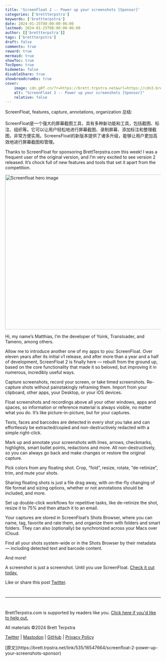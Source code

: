 ```yaml
---
title: 'ScreenFloat 2 -- Power up your screenshots [Sponsor]'
categories: ['brettterpstra']
keywords: ['brettterpstra']
date: 2024-01-25T08:00:00-06:00
lastmod: 2024-01-25T08:00:00-06:00
author: [['brettterpstra']]
tags: ['brettterpstra']
draft: false 
comments: true
reward: true 
mermaid: true 
showToc: true 
TocOpen: true 
hidemeta: false 
disableShare: true 
showbreadcrumbs: true 
cover:
    image: cdn.g0f.cn/?r=https://brett.trpstra.net&url=https://cdn3.brettterpstra.com/uploads/2024/01/screenfloat-800.jpg
    alt: "ScreenFloat 2 -- Power up your screenshots [Sponsor]"
    relative: false
---
```


<div>

<div> ScreenFloat, features, capture, annotations, organization
总结:<br/><br/>ScreenFloat是一个强大的屏幕截图工具，具有多种新功能和工具，包括截图、标注、组织等。它可以让用户轻松地进行屏幕截图、录制屏幕、添加标注和整理截图，非常方便实用。ScreensFloat的新版本提供了诸多升级，能够让用户更加高效地进行屏幕截图和管理。 <div>
<p>Thanks to ScreenFloat for sponsoring BrettTerpstra.com this week! I was a frequent user of the original version, and I’m very excited to see version 2 released. It’s chock full of new features and tools that set it apart from the competition.</p>
<p><a href="https://eternalstorms.at/ScreenFloat" rel="nofollow">
<noscript class="loading-lazy">
<source media="(max-width: 640px)"/>
<source type="image/webp"/>
<source/>
<img alt="Screenfloat hero image" class="aligncenter" height="500" src="cdn.g0f.cn/?r=https://brett.trpstra.net&url=https://cdn3.brettterpstra.com/uploads/2024/01/screenfloat-800.jpg" title="Screenfloat hero image" width="800"/>
</noscript>
</a></p>
<p>Hi, my name’s Matthias, I’m the developer of Yoink, Transloader, and Tameno, among others.</p>
<p>Allow me to introduce another one of my apps to you: ScreenFloat. Over eleven years after its initial v1 release, and after more than a year and a half of development, ScreenFloat 2 is finally here — rebuilt from the ground up, based on the core functionality that made it so beloved, but improving it in numerous, incredibly useful ways.</p>
<p>Capture screenshots, record your screen, or take timed screenshots. Re-capture shots without painstakingly reframing them. Import from your clipboard, other apps, your Desktop, or your iOS devices.</p>
<p>Float screenshots and recordings above all your other windows, apps and spaces, so information or reference material is always visible, no matter what you do. It’s like picture-in-picture, but for your captures.</p>
<p>Texts, faces and barcodes are detected in every shot you take and can effortlessly be extracted/copied and non-destructively redacted with a simple right-click.</p>
<p>Mark up and annotate your screenshots with lines, arrows, checkmarks, highlights, smart bullet points, redactions and more. All non-destructively, so you can always go back and make changes or restore the original capture.</p>
<p>Pick colors from any floating shot. Crop, “fold”, resize, rotate, “de-retinize”, trim, and mute your shots.</p>
<p>Sharing floating shots is just a file drag away, with on-the-fly changing of file format and sizing options, whether or not annotations should be included, and more.</p>
<p>Set up double-click workflows for repetitive tasks, like de-retinize the shot, resize it to 75% and then attach it to an email.</p>
<p>Your captures are stored in ScreenFloat’s Shots Browser, where you can name, tag, favorite and rate them, and organize them with folders and smart folders. They can also (optionally) be synchronized across your Macs over iCloud.</p>
<p>Find all your shots system-wide or in the Shots Browser by their metadata — including detected text and barcode content.</p>
<p>And more!</p>
<p>A screenshot is just a screenshot. Until you use ScreenFloat. <a href="https://eternalstorms.at/ScreenFloat" rel="nofollow">Check it out today.</a></p>
<p>Like or share this post <a class="twitter" href="https://twitter.com/intent/tweet?original_referer=https%3A%2F%2Fbrettterpstra.com%2F2024%2F01%2F25%2Fscreenfloat-2-power-up-your-screenshots-sponsor%2F&amp;text=ScreenFloat+2+--+Power+up+your+screenshots+%5BSponsor%5D&amp;url=https%3A%2F%2Fbrettterpstra.com%2F2024%2F01%2F25%2Fscreenfloat-2-power-up-your-screenshots-sponsor%2F&amp;via=ttscoff" rel="nofollow" target="_blank" title="Tweet this post">Twitter</a>.</p>
<hr style="margin: 40px 0;"/>
<p>BrettTerpstra.com is supported by readers like you. <a href="https://brettterpstra.com/support/">Click here if you'd like to help out.</a></p>
<p class="copyright">All materials ©2024 Brett Terpstra</p>
<p><a href="https://twitter.com/ttscoff" rel="me">Twitter</a> | <a href="https://nojack.easydns.ca/@ttscoff" rel="me">Mastodon</a> | <a href="https://github.com/ttscoff">GitHub</a> | <a href="https://brettterpstra.com/legal/privacy.html">Privacy Policy</a></p><img height="1" src="cdn.g0f.cn/?r=https://brett.trpstra.net&url=https://brett.trpstra.net/link/535/16547664.gif" width="1"/>
</div></div>
</div>

<div>
[原文](https://brett.trpstra.net/link/535/16547664/screenfloat-2-power-up-your-screenshots-sponsor)
</div>

